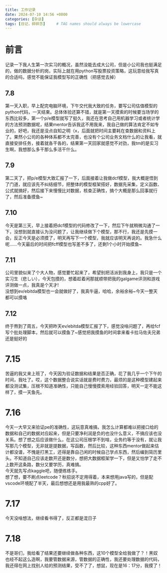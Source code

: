```yaml
---
title: 工作记录
date: 2024-07-10 14:56 +0800
categories: [杂谈]
tags: [日记，碎碎念]     # TAG names should always be lowercase
---
```

# 前言
记录一下我人生第一次实习的概况，虽然没能去成大公司，但是小公司我也挺满足的，做的数据分析的岗，实际上就在用python写股票投资策略，这玩意给我写真的合适吗，感觉不能保证我模型写的正确性（把感觉去掉）

## 7.8 
第一天入职，早上配完电脑环境，下午交代我大致的任务，要写公司估值模型的python代码，一天结束。总体体验还算不错，就是第一天摸索的时候要当场学的东西比较多，第一个p/e模型就写了挺久，我还在思考自己用机器学习或者统计学的方法预测数据呢，结果mentor告诉我这不用我来，我自己做的算法肯定不如专业的，好吧，我还是没点自知之明（x，后面就把时间主要耗在查数据和资料上了。果然小公司的各种体系都不太完善，也没有个公司业务文档什么的让我看，就直接安排任务，接着就各干各的，结果第一天回家就感觉不对劲，我tm的是实习生啊，我想那么多干那么多活干什么。

## 7.9 
第二天了，把p/e模型大致汇报了一下，后面接着让我做dcf模型，我大概是悟到了门道，就应该先不纠结细节，把整体的模型框架搭好，数据先采集，定义函数、公式就搞好，然后接下来慢慢比对数据，核查正确性，搞个大概是那么回事就行了，然后准备摸鱼~

## 7.10
今天是第三天，早上接着把dcf模型的代码修改了一下，然后下午就稍微沟通了一下，没想到就直接认为没问题了，让我继续做下个模型，那不行，我还是先摸一会，反正今天是必须摸了，明天再写下一个模型，我就应该明天再说的。我急什么呢……今天最后的时间把fcff模型也写差不多了，还剩1个小时开始摸鱼~

## 7.11 
公司里貌似来了个大人物，感觉要忙起来了，希望别把活派到我身上，我只是一个实习生（悲しい），今天包摸的，想着趁着闲那就顺带把我的galgame评测和游戏评测做一点，我真是个天才!  
没想到ev/ebitda模型也一会就做好了，我真牛逼，哈哈，余裕余裕~今天一整天都可以摸咯

## 7.12
终于熬到了周五，今天把昨天ev/ebitda模型汇报了下，感觉没啥问题了，再给fcf写个批处理脚本，然后就可以摸鱼了~感觉把我摸鱼的时间拿来看卡拉马佐夫兄弟还是挺好的

# 7.15
苦逼的我又来上班了，今天因为验证数据和结果是否正确，花了我几乎一个下午的时间，我吐了。哎，这个数据整合说实话就是费时费力，最烦的是这种模型建起来都没测试集，压根不知道准确性，只能自己慢慢摸索用经验回答，明天一定不能这样了，摸一天鱼先。

# 7.16
今天一大早又来验证pe的准确性，这玩意真难搞，我怎么计算都难以把接口给的数据和自己的数据对应起来，但是只要净利润是负的也没什么意义，不搞应该也没关系。想了想之后应该做什么，在这公司压根学不到啥，业务约等于没有，就让我写那几个模型，无非就是提数据，写函数，然后比较，这种东西mentor做起来估计都没谱，不愧是打黑工，还得是靠自己闲的时候自己学点东西，然后编到简历里头。不知道自己应该走数开还是数分，想把大数据框架学一下，但是又怕学了走不上数开这条路，数分又要学历，真难搞。  
今天就先写点kaggle吧，随便练练手。  
想了想，要不刷点leetcode？秋招说不定用得着，本来想用java写的，但是配vscode环境配了半天，最后想想还是用我最熟的cpp好了。

# 7.17
今天没啥想法，继续看书得了，反正都是混日子

# 7.18
不是哥们，我给看了结果还要继续做各种东西，这10个模型全给我做了？！黑奴也经不起这么造啊，我要管数据来源，管数据的正确性，我还要处理数据的代码，我还得在网上找别人给的预测结果，受不了了，想鼠，现在是16：17分，我摸了！
